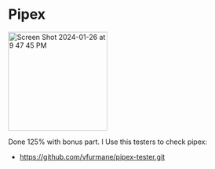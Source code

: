 # Pipex
<img width="202" alt="Screen Shot 2024-01-26 at 9 47 45 PM" src="https://github.com/AgvanGrigoryan/get_next_line/assets/101641443/e7b523e5-8fba-44b9-99fb-a600a7d409f3">

Done 125% with bonus part.
I Use this testers to check pipex:

- https://github.com/vfurmane/pipex-tester.git
